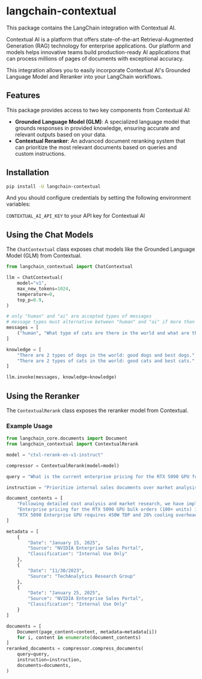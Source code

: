 # langchain-contextual

This package contains the LangChain integration with Contextual AI.

Contextual AI is a platform that offers state-of-the-art Retrieval-Augmented Generation (RAG) technology for enterprise applications. Our platform and models helps innovative teams build production-ready AI applications that can process millions of pages of documents with exceptional accuracy.

This integration allows you to easily incorporate Contextual AI's Grounded Language Model and Reranker into your LangChain workflows.

## Features

This package provides access to two key components from Contextual AI:

- **Grounded Language Model (GLM)**: A specialized language model that grounds responses in provided knowledge, ensuring accurate and relevant outputs based on your data.
- **Contextual Reranker**: An advanced document reranking system that can prioritize the most relevant documents based on queries and custom instructions.

## Installation

```bash
pip install -U langchain-contextual
```

And you should configure credentials by setting the following environment variables:

`CONTEXTUAL_AI_API_KEY` to your API key for Contextual AI

## Using the Chat Models

The `ChatContextual` class exposes chat models like the Grounded Language Model (GLM) from Contextual.

```python
from langchain_contextual import ChatContextual

llm = ChatContextual(
    model="v1",
    max_new_tokens=1024,
    temperature=0,
    top_p=0.9,
)

# only "human" and "ai" are accepted types of messages
# message types must alternative between "human" and "ai" if more than one message
messages = [
    ("human", "What type of cats are there in the world and what are the types?"),
]

knowledge = [
    "There are 2 types of dogs in the world: good dogs and best dogs.",
    "There are 2 types of cats in the world: good cats and best cats.",
]

llm.invoke(messages, knowledge=knowledge)
```

## Using the Reranker

The `ContextualRerank` class exposes the reranker model from Contextual.

### Example Usage

```python
from langchain_core.documents import Document
from langchain_contextual import ContextualRerank

model = "ctxl-rerank-en-v1-instruct"

compressor = ContextualRerank(model=model)

query = "What is the current enterprise pricing for the RTX 5090 GPU for bulk orders?"

instruction = "Prioritize internal sales documents over market analysis reports. More recent documents should be weighted higher. Enterprise portal content supersedes distributor communications."

document_contents = [
    "Following detailed cost analysis and market research, we have implemented the following changes: AI training clusters will see a 15% uplift in raw compute performance, enterprise support packages are being restructured, and bulk procurement programs (100+ units) for the RTX 5090 Enterprise series will operate on a $2,899 baseline.",
    "Enterprise pricing for the RTX 5090 GPU bulk orders (100+ units) is currently set at $3,100-$3,300 per unit. This pricing for RTX 5090 enterprise bulk orders has been confirmed across all major distribution channels.",
    "RTX 5090 Enterprise GPU requires 450W TDP and 20% cooling overhead."
]

metadata = [
    {
        "Date": "January 15, 2025",
        "Source": "NVIDIA Enterprise Sales Portal",
        "Classification": "Internal Use Only"
    },
    {
        "Date": "11/30/2023",
        "Source": "TechAnalytics Research Group"
    },
    {
        "Date": "January 25, 2025",
        "Source": "NVIDIA Enterprise Sales Portal",
        "Classification": "Internal Use Only"
    }
]

documents = [
    Document(page_content=content, metadata=metadata[i])
    for i, content in enumerate(document_contents)
]
reranked_documents = compressor.compress_documents(
    query=query,
    instruction=instruction,
    documents=documents,
)
```